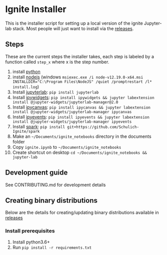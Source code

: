 # Ignite Installer

This is the installer script for setting up a local version of the ignite Jupyter-lab stack. Most people will just want to install via the [releases](https://github.com/Schulich-Ignite/installation-script/releases). 

## Steps

These are the current steps the installer takes, each step is labeled by a function called ```step_x``` where x is the step number.

1. install [python](https://www.python.org/)
2. install [nodejs](https://nodejs.org/en/) (windows ```msiexec.exe /i node-v12.19.0-x64.msi INSTALLDIR="C:\Program Files\NodeJS" /quiet /promptrestart /l* install.log```)
3. Install [jupyterlab](https://jupyterlab.readthedocs.io/en/stable/): ```pip install jupyterlab```
4. Install [ipywidgets](https://ipywidgets.readthedocs.io/en/latest/): ```pip install ipywidgets && jupyter labextension install @jupyter-widgets/jupyterlab-manager@2.0```
5. Install [ipycanvas](https://ipycanvas.readthedocs.io/en/latest/index.html): ```pip install ipycanvas && jupyter labextension install @jupyter-widgets/jupyterlab-manager ipycanvas```
6. Install [ipyevents](https://github.com/mwcraig/ipyevents): ```pip install ipyevents && jupyter labextension install @jupyter-widgets/jupyterlab-manager ipyevents```
7. Install [spark](https://github.com/Schulich-Ignite/spark): ```pip install git+https://github.com/Schulich-Ignite/spark```
8. Make an ```~/Documents/ignite_notebooks``` directory in the documents folder
9. Copy ```ignite.ipynb``` to ```~/Documents/ignite_notebooks```
10. Create shortcut on desktop ```cd ~/Documents/ignite_notebooks && jupyter-lab```

## Development guide

See CONTRIBUTING.md for development details

## Creating binary distributions

Below are the details for creating/updating binary distributions available in [releases](https://github.com/Schulich-Ignite/installation-script/releases)

### Install prerequisites

1. Install python3.6+
2. Run ```pip install -r requirements.txt```


